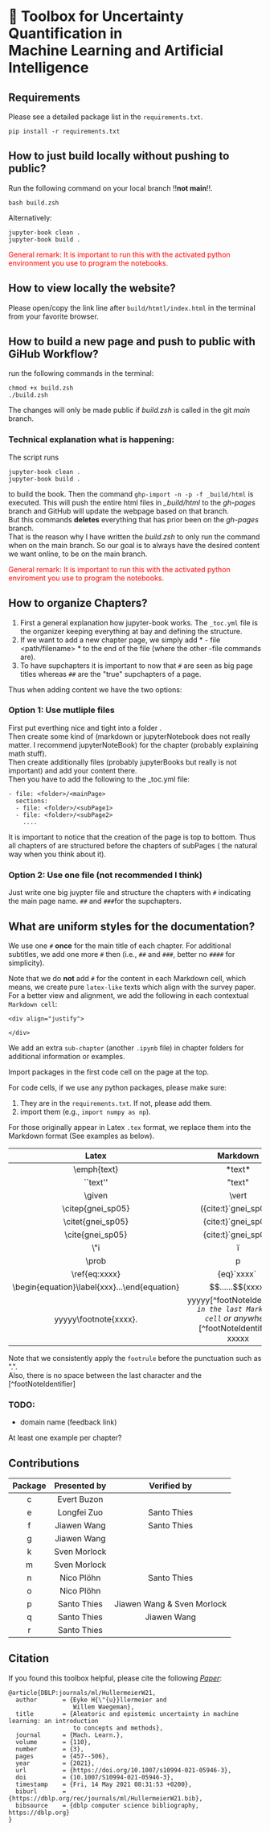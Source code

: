 # 🧰 Toolbox for Uncertainty Quantification in <br> Machine Learning and Artificial Intelligence

## Requirements 
Please see a detailed package list in the `requirements.txt`. 
```
pip install -r requirements.txt
```

## How to just build locally without pushing to public?
Run the following command on your local branch !!**not main**!!.
```
bash build.zsh
```
Alternatively:
```
jupyter-book clean .
jupyter-book build .
```
<span style="color: red">
General remark: It is important to run this with the activated python environment you use to program the notebooks.</span>

## How to view locally the website?
Please open/copy the link line after `build/htmtl/index.html` in the terminal from your favorite browser.

## How to build a new page and push to public with GiHub Workflow?
run the following commands in the terminal:
```
chmod +x build.zsh
./build.zsh
``` 

The changes will only be made public if *build.zsh* is called in the git *main* branch. 

### Technical explanation what is happening:
The script runs 
``` 
jupyter-book clean .
jupyter-book build .
```
to build the book. Then the command ```ghp-import -n -p -f _build/html``` is executed.
This will push the entire html files in *_build/html* to the *gh-pages* branch and GitHub will update the webpage based on that branch. \
But this commands **deletes** everything that has prior been on the *gh-pages* branch. \
That is the reason why I have written the *build.zsh* to only run the command when on the main branch.
So our goal is to always have the desired content we want online, to be on the main branch.

<span style="color: red">
General remark: It is important to run this with the activated python enviroment you use to program the notebooks.</span>

## How to organize Chapters?
1. First a general explanation how jupyter-book works. The `_toc.yml` file is the organizer keeping everything at bay and defining the structure.
1. If we want to add a new chapter page, we simply add * - file <path/filename> * to the end of the file (where the other -file commands are). 
1. To have supchapters it is important to now that `#` are seen as big page titles whereas `##` are the "true" supchapters of a page. 

Thus when adding content we have the two options:
### Option 1: Use mutliple files
First put everthing nice and tight into a folder *<folder>*. \
Then create some kind of <mainPage> (markdown or jupyterNotebook does not really matter. I recommend jupyterNoteBook) for the chapter (probably explaining math stuff). \
Then create additionally files (probably jupyterBooks but really is not important) and add your content there.\
Then you have to add the following to the _toc.yml file:
```
- file: <folder>/<mainPage>
  sections:
  - file: <folder>/<subPage1>
  - file: <folder>/<subPage2>
    ....
```
It is important to notice that the creation of the page is top to bottom.
Thus all chapters of <mainPage> are structured before the chapters of subPages ( the natural way when you think about it).

### Option 2: Use one file (not recommended I think)
Just write one big juypter file and structure the chapters with `#` indicating the main page name. `##` and `###`for the supchapters.

## What are uniform styles for the documentation?

We use one `#` **once** for the main title of each chapter. 
For additional subtitles, we add one more `#` then (i.e., `##` and `###`, better no `####` for simplicity). 

Note that we do **not** add `#` for the content in each Markdown cell, 
which means, we create pure `latex-like` texts which align with the survey paper. 
For a better view and alignment, we add the following in each contextual `Markdown cell`:

```
<div align="justify">

</div>
```

We add an extra `sub-chapter` (another `.ipynb` file) in chapter folders for additional information or examples.

Import packages in the first code cell on the page at the top.

For code cells, if we use any python packages, 
please make sure:
1. They are in the `requirements.txt`. If not, please add them.
1. import them (e.g., `import numpy as np`).

For those originally appear in Latex `.tex` format, 
we replace them into the Markdown format (See examples as below).

| Latex            | Markdown            |
|:----------------:|:-------------------:|
| \emph{text}      | \*text\*    |
| ``text''         | "text" |
| \given           | \vert  |
| \citep{gnei_sp05}| ({cite:t}\`gnei_sp05\`)  |
| \citet{gnei_sp05}| {cite:t}\`gnei_sp05\`  |
| \cite{gnei_sp05} | {cite:t}\`gnei_sp05\`  |
| \\"i             | ï  |
| \prob            | p |
| \ref{eq:xxxx}    | {eq}\`xxxx\` |
| \begin{equation}\label{xxx}...\end{equation} | \$\$......\$\$(xxxx) |
| yyyyy\footnote{xxxx}. | yyyyy[^footNoteIdentifier]. *`in the last Markdown cell` or anywhere* [^footNoteIdentifier]: xxxxx |

Note that we consistently apply the `footrule` before the punctuation such as ".". \
Also, 
there is no space between the last character and the [^footNoteIdentifier]

### TODO: 
- domain name (feedback link)

At least one example per chapter?

## Contributions
| Package          | Presented by        | Verified by         |
|:----------------:|:-------------------:|:-------------------:|
|c                 |Evert Buzon          | |
|e                 |Longfei Zuo          |Santo Thies   |
|f                 |Jiawen Wang          |Santo Thies   |
|g                 |Jiawen Wang          | |
|k                 |Sven Morlock         | |
|m                 |Sven Morlock         | |
|n                 |Nico Plöhn           |Santo Thies    |
|o                 |Nico Plöhn           | |
|p                 |Santo Thies          |Jiawen Wang & Sven Morlock|
|q                 |Santo Thies          |Jiawen Wang |
|r                 |Santo Thies          | |

## Citation
If you found this toolbox helpful, please cite the following [_Paper_](https://link.springer.com/article/10.1007/s10994-021-05946-3):

```
@article{DBLP:journals/ml/HullermeierW21,
  author       = {Eyke H{\"{u}}llermeier and
                  Willem Waegeman},
  title        = {Aleatoric and epistemic uncertainty in machine learning: an introduction
                  to concepts and methods},
  journal      = {Mach. Learn.},
  volume       = {110},
  number       = {3},
  pages        = {457--506},
  year         = {2021},
  url          = {https://doi.org/10.1007/s10994-021-05946-3},
  doi          = {10.1007/S10994-021-05946-3},
  timestamp    = {Fri, 14 May 2021 08:31:53 +0200},
  biburl       = {https://dblp.org/rec/journals/ml/HullermeierW21.bib},
  bibsource    = {dblp computer science bibliography, https://dblp.org}
}
```

